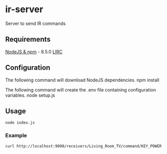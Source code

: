 # ir-server
Server to send IR commands

## Requirements
[NodeJS & npm](https://nodejs.org) - 8.5.0
[LIRC](http://www.lirc.org)

## Configuration
The following command will download NodeJS dependencies.
    npm install

The following command will create the .env file containing configuration variables.
    node setup.js

## Usage
    node index.js

### Example
    curl http://localhost:9090/receivers/Living_Room_TV/command/KEY_POWER

